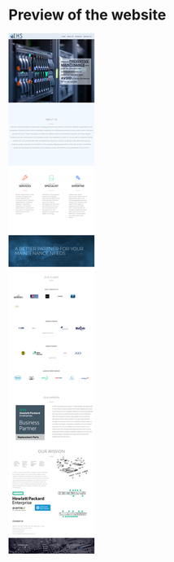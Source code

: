 # Preview of the website
<img src="images/screencapture-file-E-Coding-Stuff-GitHub-infrahutamasolusindo-index-html-2019-08-22-13_37_37.png" />
